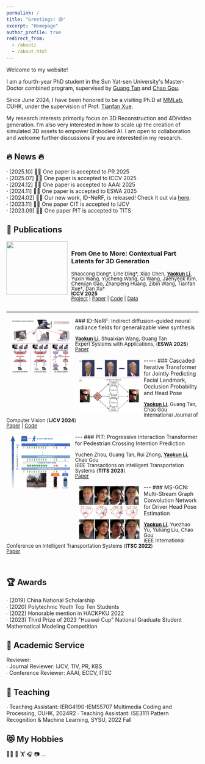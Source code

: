 ```yaml
---
permalink: /
title: "Greetings! 😆"
excerpt: "Homepage"
author_profile: true
redirect_from:
  - /about/
  - /about.html
---
```


Welcome to my website!

I am a fourth-year PhD student in the Sun Yat-sen University's Master-Doctor combined program, supervised by [Guang Tan](https://scholar.google.com/citations?hl=zh-CN&user=JerZls4AAAAJ&view_op=list_works&sortby=pubdate) and [Chao Gou](https://scholar.google.com/citations?user=_0ad79AAAAAJ&hl=en). 

Since June 2024, I have been honored to be a visiting Ph.D at [MMLab](https://mmlab.ie.cuhk.edu.hk/people.html), CUHK, under the supervision of Prof. [Tianfan Xue](https://tianfan.info/).

My research interests primarily focus on 3D Reconstruction and 4D/video generation. I’m also very interested in how to scale up the creation of simulated 3D assets to empower Embodied AI. I am open to collaboration and welcome further discussions if you are interested in my research.<br />


   
🔥 News 🔥
----- 
**∙** [2025.10] 🎉🎉 One paper is accepted to PR 2025<br />
**∙** [2025.07] 🎉🎉 One paper is accepted to ICCV 2025<br />
**∙** [2024.12] 🎉🎉 One paper is accepted to AAAI 2025<br />
**∙** [2024.11] 🎉🎉 One paper is accepted to ESWA 2025<br />
**∙** [2024.02] 🌟🌟 Our new work, ID-NeRF, is released! Check it out via [here](https://arxiv.org/pdf/2402.01217.pdf).<br />
**∙** [2023.11] 🎉🎉 One paper CIT is accepted to IJCV<br /> 
**∙** [2023.09] 🎉🎉 One paper PIT is accepted to TITS<br /> 

📑 Publications 
-----
<div style="display: flex; align-items: flex-start; margin-bottom: 15px;">
  <img src="../images/paper_teasers/copart.gif" width="160" height="140" style="margin-right: 10px;">
  <div>
    <h3>From One to More: Contextual Part Latents for 3D Generation</h3>
    <p style="line-height:1.0; font-size: small;">
      Shaocong Dong*, Lihe Ding*, Xiao Chen, <strong><u>Yaokun Li</u></strong>, Yuxin Wang, Yucheng Wang, Qi Wang, Jaehyeok Kim, Chenjian Gao, Zhanpeng Huang, Zibin Wang, Tianfan Xue†, Dan Xu†
      <br><strong>ICCV 2025</strong><br>
      <a href="https://hkdsc.github.io/project/copart/">Project</a> |
      <a href="https://arxiv.org/abs/2507.08772">Paper</a> |
      <a href="https://github.com/hkdsc/copart">Code</a> |
      <a href="https://huggingface.co/datasets/dscdyc/partverse/tree/main">Data</a>
    </p>
  </div>
</div>
<hr>
<img style="float: left; margin:5px 10px" src="../images/paper_teasers/ID-NeRF.png" width="160" height="140">
### ID-NeRF: Indirect diffusion-guided neural radiance fields for generalizable view synthesis
<p style="line-height:1.0">
<font size="2">
<strong><u>Yaokun Li</u></strong>, Shuaixian Wang, Guang Tan <br /> 
Expert Systems with Applications, (<strong>ESWA 2025</strong>) <br />
<a href="https://www.sciencedirect.com/science/article/abs/pii/S095741742402935X">Paper</a>
<br />
</font>
</p>
----- 
<img style="float: left; margin:5px 10px" src="../images/paper_teasers/CIT.png" width="160" height="140"> 
### Cascaded Iterative Transformer for Jointly Predicting Facial Landmark, Occlusion Probability and Head Pose 
<p style="line-height:1.0"> 
<font size="2"> 
<strong><u>Yaokun Li</u></strong>, Guang Tan, Chao Gou <br /> 
International Journal of Computer Vision (<strong>IJCV 2024</strong>)<br /> 
<a href="https://doi.org/10.1007/s11263-023-01935-2">Paper</a> | 
<a href="https://github.com/Iron-LYK/CIT">Code</a>
<br />
</font>
</p>
---
<img style="float: left; margin:5px 10px" src="../images/paper_teasers/PIT.png" width="160" height="140"> 
### PIT: Progressive Interaction Transformer for Pedestrian Crossing Intention Prediction 
<p style="line-height:1.0"> 
<font size="2"> 
Yuchen Zhou, Guang Tan, Rui Zhong, <strong><u>Yaokun Li</u></strong>, Chao Gou<br /> 
IEEE Transactions on Intelligent Transportation Systems (<strong>TITS 2023</strong>)<br /> 
<a href="https://ieeexplore.ieee.org/abstract/document/10247098">Paper</a>
<br /> 
</font> 
</p> 
---
<img style="float: left; margin:5px 10px" src="../images/paper_teasers/MS-GCN.png" width="160" height="140"> 
### MS-GCN: Multi-Stream Graph Convolution Network for Driver Head Pose Estimation 
<p style="line-height:1.0"> 
<font size="2"> 
<strong><u>Yaokun Li</u></strong>, Yuezhao Yu, Yuliang Liu, Chao Gou<br /> 
IEEE International Conference on Intelligent Transportation Systems (<strong>ITSC 2022</strong>)<br /> 
<a href="https://ieeexplore.ieee.org/abstract/document/9922277">Paper</a>
<br /> 
</font> 
</p> 
<br/>


🏆 Awards 
----- 
∙ \(2019\) China National Scholarship<br /> 
∙ \(2020\) Polytechnic Youth Top Ten Students<br /> 
∙ \(2022\) Honorable mention in HACKPKU 2022<br /> 
∙ \(2023\) Third Prize of 2023 "Huawei Cup" National Graduate Student Mathematical Modeling Competition<br /> 




📝 Academic Service 
----- 
Reviewer:<br /> 
∙ Journal Reviewer: IJCV, TIV, PR, KBS<br /> 
∙ Conference Reviewer: AAAI, ECCV, ITSC<br /> 



📖 Teaching 
----- 
∙ Teaching Assistant: IERG4190-IEMS5707 Multimedia Coding and Processing, CUHK, 2024R2 
∙ Teaching Assistant: ISE3111 Pattern Recognition & Machine Learning, SYSU, 2022 Fall 


😻 My Hobbies
----- 
🏃‍♂️ 🏀 🏋 🎧 📷 ...
